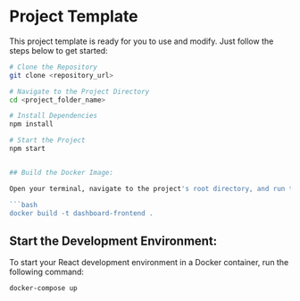 # Project Template

This project template is ready for you to use and modify. Just follow the steps below to get started:

````bash
# Clone the Repository
git clone <repository_url>

# Navigate to the Project Directory
cd <project_folder_name>

# Install Dependencies
npm install

# Start the Project
npm start


## Build the Docker Image:

Open your terminal, navigate to the project's root directory, and run the following command to build the Docker image:

```bash
docker build -t dashboard-frontend .
````

## Start the Development Environment:

To start your React development environment in a Docker container, run the following command:

```bash
docker-compose up
```

